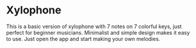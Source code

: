 # Xylophone

This is a basic version of xylophone with 7 notes on 7 colorful keys, just perfect for beginner musicians. Minimalist and simple design makes it easy to use. Just open the app and start making your own melodies.

